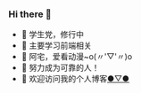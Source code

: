 ### Hi there 👋

<!--
**lqwakeup/lqwakeup** is a ✨ _special_ ✨ repository because its `README.md` (this file) appears on your GitHub profile.

Here are some ideas to get you started:
- 📫 How to reach me: ...
- 😄 Pronouns: ...
- ⚡ Fun fact: ...
-->

- 🔭 学生党，修行中
- 🌱 主要学习前端相关
- 👯 阿宅，爱看动漫~o(〃'▽'〃)o
- 🤔 努力成为可靠的人！
- 💬 欢迎访问我的个人博客[●▽●](https://lqwakeup.github.io/Blogs/)


